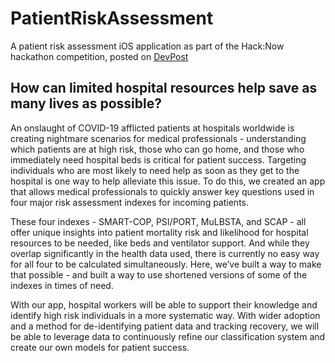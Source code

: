 # PatientRiskAssessment
A patient risk assessment iOS application as part of the Hack:Now hackathon competition, posted on [DevPost](https://devpost.com/software/priorisk)

## How can limited hospital resources help save as many lives as possible? 
An onslaught of COVID-19 afflicted patients at hospitals worldwide is creating nightmare scenarios for medical professionals - understanding which patients are at high risk, those who can go home, and those who immediately need hospital beds is critical for patient success. 
Targeting individuals who are most likely to need help as soon as they get to the hospital is one way to help alleviate this issue. 
To do this, we created an app that allows medical professionals to quickly answer key questions used in four major risk assessment indexes for incoming patients.

These four indexes - SMART-COP, PSI/PORT, MuLBSTA, and SCAP - all offer unique insights into patient mortality risk and likelihood for hospital resources to be needed, like beds and ventilator support. 
And while they overlap significantly in the health data used, there is currently no easy way for all four to be calculated simultaneously. 
Here, we’ve built a way to make that possible - and built a way to use shortened versions of some of the indexes in times of need.

With our app, hospital workers will be able to support their knowledge and identify high risk individuals in a more systematic way. 
With wider adoption and a method for de-identifying patient data and tracking recovery, we will be able to leverage data to continuously refine our classification system and create our own models for patient success.
